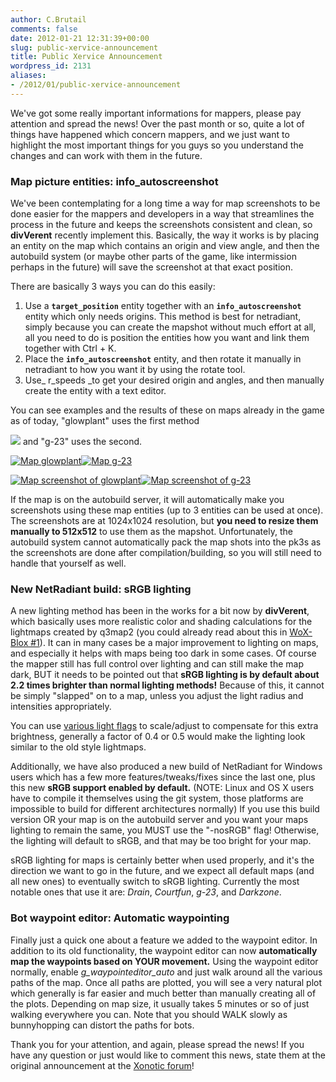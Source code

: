 ```yaml
---
author: C.Brutail
comments: false
date: 2012-01-21 12:31:39+00:00
slug: public-xervice-announcement
title: Public Xervice Announcement
wordpress_id: 2131
aliases:
- /2012/01/public-xervice-announcement
---
```


We've got some really important informations for mappers, please pay attention and spread the news! Over the past month or so, quite a lot of things have happened which concern mappers, and we just want to highlight the most important things for you guys so you understand the changes and can work with them in the future.

### Map picture entities: info_autoscreenshot

We've been contemplating for a long time a way for map screenshots to be  done easier for the mappers and developers in a way that streamlines  the process in the future and keeps the screenshots consistent and  clean, so **divVerent** recently implement this.  Basically, the way it works is by placing an entity on the map which  contains an origin and view angle, and then the autobuild system (or  maybe other parts of the game, like intermission perhaps in the future)  will save the screenshot at that exact position.

There are basically 3 ways you can do this easily:

	
  1. Use a **<code>target_position</code>** entity together with an **<code>info_autoscreenshot</code>** entity which only needs origins. This method is  best for netradiant, simply because you can create the mapshot without  much effort at all, all you need to do is position the entities how you  want and link them together with Ctrl + K.
  2. Place the **<code>info_autoscreenshot</code>** entity, and then rotate it manually in netradiant to how you want it by using the rotate tool.
  3. Use_ r_speeds _to get your desired origin and angles, and then manually create the entity with a text editor.

You can see examples and the results of these on maps already in the game as of today, "glowplant" uses the first method

![](http://rm.endoftheinternet.org/img/uploaded/71a89bb4ecd174d5b753e45222cddd42.png) and "g-23" uses the second.

[![Map glowplant](/m/uploads/2012/01/glowplant-200x200.jpg)](/m/uploads/2012/01/glowplant.jpg)[![Map g-23](/m/uploads/2012/01/g-23-200x200.jpg)](/m/uploads/2012/01/g-23.jpg)

[![Map screenshot of glowplant](/m/uploads/2012/01/glowplant-000000-200x200.jpg)](/m/uploads/2012/01/glowplant-000000.jpg)[![Map screenshot of g-23](/m/uploads/2012/01/g-23-000000-200x200.jpg)](/m/uploads/2012/01/g-23-000000.jpg)

If the map is on the autobuild server, it will automatically make you  screenshots using these map entities (up to 3 entities can be used at  once). The screenshots are at 1024x1024 resolution, but **you need to  resize them manually to 512x512** to use them as the mapshot.  Unfortunately, the autobuild system cannot automatically pack the map  shots into the pk3s as the screenshots are done after  compilation/building, so you will still need to handle that yourself as  well.

### New NetRadiant build: sRGB lighting

A new lighting method has been in the works for a bit now by **divVerent**,  which basically uses more realistic color and shading calculations for  the lightmaps created by q3map2 (you could already read about this in [WoX-Blox #1](/posts/2011/wox-blox-issue-1-developer-news/)). It can in many cases be a major  improvement to lighting on maps, and especially it helps with maps being  too dark in some cases. Of course the mapper still has full control  over lighting and can still make the map dark, BUT it needs to be  pointed out that **sRGB lighting is by default about 2.2 times brighter than normal lighting methods!** Because of this, it cannot be simply "slapped" on to a map, unless you adjust the light radius and intensities appropriately.

You can use [various light flags](http://en.wikibooks.org/wiki/Q3Map2/Light) to scale/adjust to compensate for this extra brightness, generally a  factor of 0.4 or 0.5 would make the lighting look similar to the old  style lightmaps.

Additionally, we have also produced a new build of NetRadiant for Windows users which has a few more features/tweaks/fixes since the last one, plus this new **sRGB support enabled by default.** (NOTE: Linux and OS X users have to compile it themselves using the git  system, those platforms are impossible to build for different  architectures normally) If you use this build version OR your map is on  the autobuild server and you want your maps lighting to remain the same,  you MUST use the "-nosRGB" flag! Otherwise, the lighting will default  to sRGB, and that may be too bright for your map.

sRGB lighting for maps is certainly better when used properly, and it's  the direction we want to go in the future, and we expect all default  maps (and all new ones) to eventually switch to sRGB lighting. Currently  the most notable ones that use it are: _Drain_, _Courtfun_, _g-23_, and  _Darkzone_.

### Bot waypoint editor: Automatic waypointing

Finally just a quick one about a feature we added to the waypoint editor. In addition to its old functionality, the waypoint editor can now **automatically map the waypoints based on YOUR movement.** Using the  waypoint editor normally, enable _g_waypointeditor_auto_ and just walk around all the various paths of the map. Once all paths  are plotted, you will see a very natural plot which generally is far  easier and much better than manually creating all of the plots.  Depending on map size, it usually takes 5 minutes or so of just walking  everywhere you can. Note that you should WALK slowly  as bunnyhopping can distort the paths for bots.

Thank you for your attention, and again, please spread the news! If you have any question or just would like to comment this news, state them at the original announcement at the [Xonotic forum](http://forums.xonotic.org/showthread.php?tid=2534)!

